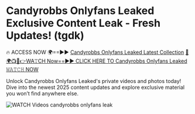 # Candyrobbs Onlyfans Leaked Exclusive Content Leak - Fresh Updates! (tgdk)

🔥 ACCESS NOW 🌍==►► <a href="https://tinyurl.com/3fjeunct" rel="nofollow">Candyrobbs Onlyfans Leaked Latest Collection</a></h3>
[🔴🌍📺📱👉WA𝚃CH Now==►► CLICK HERE TO Candyrobbs Onlyfans Leaked 𝚆𝙰𝚃𝙲𝙷 NOW](https://tinyurl.com/3fjeunct)

Unlock Candyrobbs Onlyfans Leaked's private videos and photos today! Dive into the newest 2025 content updates and explore exclusive material you won’t find anywhere else.


<a href="https://tinyurl.com/3fjeunct" rel="nofollow" data-target="animated-image.originalLink"><img src="https://camo.githubusercontent.com/8a4f000d20f83aca3bf7ec5f350d767afa0574a8a352519fd8cfa583a6f93a33/68747470733a2f2f692e696d6775722e636f6d2f644a486b345a712e676966" alt="WATCH Videos" data-canonical-src="https://i.imgur.com/dJHk4Zq.gif" style="max-width: 100%; display: inline-block;" data-target="animated-image.originalImage"></a>
candyrobbs onlyfans leak